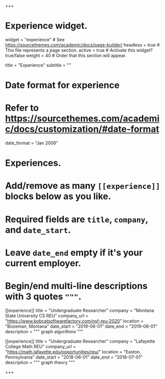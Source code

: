 +++
# Experience widget.
widget = "experience"  # See https://sourcethemes.com/academic/docs/page-builder/
headless = true  # This file represents a page section.
active = true  # Activate this widget? true/false
weight = 40  # Order that this section will appear.

title = "Experience"
subtitle = ""

# Date format for experience
#   Refer to https://sourcethemes.com/academic/docs/customization/#date-format
date_format = "Jan 2006"

# Experiences.
#   Add/remove as many `[[experience]]` blocks below as you like.
#   Required fields are `title`, `company`, and `date_start`.
#   Leave `date_end` empty if it's your current employer.
#   Begin/end multi-line descriptions with 3 quotes `"""`.
[[experience]]
  title = "Undergraduate Researcher"
  company = "Montana State University CS REU"
  company_url = "https://www.bobcatsoftwarefactory.com/nsf-reu-2020"
  location = "Bozeman, Montana"
  date_start = "2019-06-01"
  date_end = "2019-08-01"
  description = """
  graph algorithms
  """

[[experience]]
  title = "Undergraduate Researcher"
  company = "Lafayette College Math REU"
  company_url = "https://math.lafayette.edu/opportunities/reu/"
  location = "Easton, Pennsylvania"
  date_start = "2018-06-01"
  date_end = "2018-07-01"
  description = """
  graph theory
  """


+++
